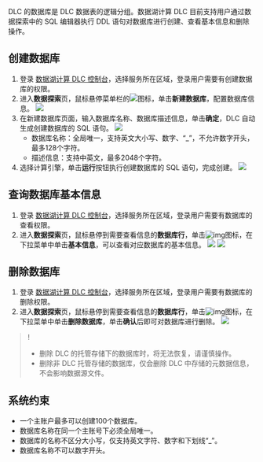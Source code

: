 DLC 的数据库是 DLC 数据表的逻辑分组。数据湖计算 DLC 目前支持用户通过数据探索中的 SQL 编辑器执行 DDL 语句对数据库进行创建、查看基本信息和删除操作。
## 创建数据库
1. 登录 [数据湖计算 DLC 控制台](https://console.cloud.tencent.com/dlc)，选择服务所在区域，登录用户需要有创建数据库的权限。
2. 进入**数据探索**页，鼠标悬停菜单栏的![](https://main.qcloudimg.com/raw/426bfc0a281aef830bd68a64f698f9a2.png)图标，单击**新建数据库**，配置数据库信息。
![](https://qcloudimg.tencent-cloud.cn/raw/238040a0a456b029cf52abe79ce2f52a.png)
3. 在新建数据库页面，输入数据库名称、数据库描述信息，单击**确定**，DLC 自动生成创建数据库的 SQL 语句。
![](https://qcloudimg.tencent-cloud.cn/raw/7a34de46779a9255b494d624385b032b.png)
	- 数据库名称：全局唯一，支持英文大小写、数字、“_”，不允许数字开头，最多128个字符。
	- 描述信息：支持中英文，最多2048个字符。
4. 选择计算引擎，单击**运行**按钮执行创建数据库的 SQL 语句，完成创建。
![](https://qcloudimg.tencent-cloud.cn/raw/1105f57c608e741c7d3d3810c9c0016a.png)

## 查询数据库基本信息
1. 登录 [数据湖计算 DLC 控制台](https://console.cloud.tencent.com/dlc)，选择服务所在区域，登录用户需要有数据库的查看权限。
2. 进入**数据探索**页，鼠标悬停到需要查看信息的**数据库行**，单击![img](https://main.qcloudimg.com/raw/b11192b7791016669333f5321cc6825e.png)图标，在下拉菜单中单击**基本信息**，可以查看对应数据库的基本信息。
![](https://qcloudimg.tencent-cloud.cn/raw/9ba9de02bfc1ca88d948526b9a738ea1.png)
![](https://qcloudimg.tencent-cloud.cn/raw/ecaca85f419e84babb2546b07f6437d9.png)

## 删除数据库
1. 登录 [数据湖计算 DLC 控制台](https://console.cloud.tencent.com/dlc)，选择服务所在区域，登录用户需要有数据库的删除权限。
2. 进入**数据探索**页，鼠标悬停到需要查看信息的**数据库行**，单击![img](https://main.qcloudimg.com/raw/b11192b7791016669333f5321cc6825e.png)图标，在下拉菜单中单击**删除数据库**，单击**确认**后即可对数据库进行删除。
![](https://qcloudimg.tencent-cloud.cn/raw/f8d239459b9c414b178f112dbbdc6231.png)

>!
>- 删除 DLC 的托管存储下的数据库时，将无法恢复，请谨慎操作。
>- 删除非 DLC 托管存储的数据库，仅会删除 DLC 中存储的元数据信息，不会影响数据源文件。

## 系统约束
- 一个主账户最多可以创建100个数据库。
- 数据库名称在同一个主账号下必须全局唯一。
- 数据库的名称不区分大小写，仅支持英文字符、数字和下划线“_”。
- 数据库名称不可以数字开头。
